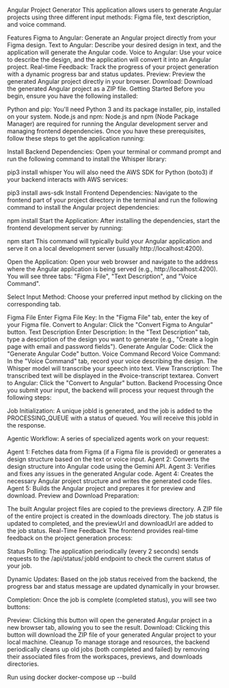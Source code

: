 Angular Project Generator
This application allows users to generate Angular projects using three different input methods: Figma file, text description, and voice command.

Features
Figma to Angular: Generate an Angular project directly from your Figma design.
Text to Angular: Describe your desired design in text, and the application will generate the Angular code.
Voice to Angular: Use your voice to describe the design, and the application will convert it into an Angular project.
Real-time Feedback: Track the progress of your project generation with a dynamic progress bar and status updates.
Preview: Preview the generated Angular project directly in your browser.
Download: Download the generated Angular project as a ZIP file.
Getting Started
Before you begin, ensure you have the following installed:

Python and pip: You'll need Python 3 and its package installer, pip, installed on your system.
Node.js and npm: Node.js and npm (Node Package Manager) are required for running the Angular development server and managing frontend dependencies.
Once you have these prerequisites, follow these steps to get the application running:

Install Backend Dependencies: Open your terminal or command prompt and run the following command to install the Whisper library:

pip3 install whisper
You will also need the AWS SDK for Python (boto3) if your backend interacts with AWS services:

pip3 install aws-sdk
Install Frontend Dependencies: Navigate to the frontend part of your project directory in the terminal and run the following command to install the Angular project dependencies:

npm install
Start the Application: After installing the dependencies, start the frontend development server by running:

npm start
This command will typically build your Angular application and serve it on a local development server (usually http://localhost:4200).

Open the Application: Open your web browser and navigate to the address where the Angular application is being served (e.g., http://localhost:4200). You will see three tabs: "Figma File", "Text Description", and "Voice Command".

Select Input Method: Choose your preferred input method by clicking on the corresponding tab.

Figma File
Enter Figma File Key: In the "Figma File" tab, enter the key of your Figma file.
Convert to Angular: Click the "Convert Figma to Angular" button.
Text Description
Enter Description: In the "Text Description" tab, type a description of the design you want to generate (e.g., "Create a login page with email and password fields").
Generate Angular Code: Click the "Generate Angular Code" button.
Voice Command
Record Voice Command: In the "Voice Command" tab, record your voice describing the design. The Whisper model will transcribe your speech into text.
View Transcription: The transcribed text will be displayed in the #voice-transcript textarea.
Convert to Angular: Click the "Convert to Angular" button.
Backend Processing
Once you submit your input, the backend will process your request through the following steps:

Job Initialization: A unique jobId is generated, and the job is added to the PROCESSING_QUEUE with a status of queued. You will receive this jobId in the response.

Agentic Workflow: A series of specialized agents work on your request:

Agent 1: Fetches data from Figma (if a Figma file is provided) or generates a design structure based on the text or voice input.
Agent 2: Converts the design structure into Angular code using the Gemini API.
Agent 3: Verifies and fixes any issues in the generated Angular code.
Agent 4: Creates the necessary Angular project structure and writes the generated code files.
Agent 5: Builds the Angular project and prepares it for preview and download.
Preview and Download Preparation:

The built Angular project files are copied to the previews directory.
A ZIP file of the entire project is created in the downloads directory.
The job status is updated to completed, and the previewUrl and downloadUrl are added to the job status.
Real-Time Feedback
The frontend provides real-time feedback on the project generation process:

Status Polling: The application periodically (every 2 seconds) sends requests to the /api/status/:jobId endpoint to check the current status of your job.

Dynamic Updates: Based on the job status received from the backend, the progress bar and status message are updated dynamically in your browser.

Completion: Once the job is complete (completed status), you will see two buttons:

Preview: Clicking this button will open the generated Angular project in a new browser tab, allowing you to see the result.
Download: Clicking this button will download the ZIP file of your generated Angular project to your local machine.
Cleanup
To manage storage and resources, the backend periodically cleans up old jobs (both completed and failed) by removing their associated files from the workspaces, previews, and downloads directories.

Run using docker
docker-compose up --build
